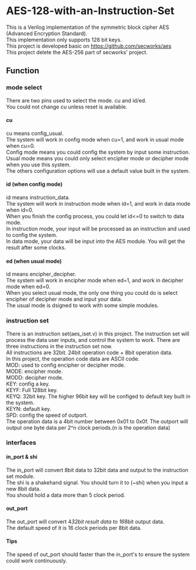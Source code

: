 # AES-128-with-an-Instruction-Set
This is a Verilog implementation of the symmetric block cipher AES (Advanced Encryption Standard).  
This implementation only supports 128 bit keys.  
This project is developed basic on https://github.com/secworks/aes  
This project delete the AES-256 part of secworks' project.  

## Function
### mode select
There are two pins used to select the mode. cu and id/ed.  
You could not change cu unless reset is available.
#### cu
cu means config_usual.  
The system will work in config mode when cu=1, and work in usual mode when cu=0.  
Config mode means you could config the system by input some instruction.   
Usual mode means you could only select encipher mode or decipher mode when you use this system.   
The others configuration options will use a default value built in the system.  
#### id (when config mode)
id means instruction_data.  
The system will work in instruction mode when id=1, and work in data mode when id=0.  
When you finish the config process, you could let id<=0 to switch to data mode.  
In instruction mode, your input will be processed as an instruction and used to config the system.  
In data mode, your data will be input into the AES module. You will get the result after some clocks.  
#### ed (when usual mode)
id means encipher_decipher.  
The system will work in encipher mode when ed=1, and work in decipher mode when ed=0.  
When you select usual mode, the only one thing you could do is select encipher of decipher mode and input your data.  
The usual mode is dsigned to work with some simple modules.   

### instruction set
There is an instruction set(aes_iset.v) in this project. The instruction set will process the data user inputs, and control the system to work. There are three instructions in the instruction set now.   
All instructions are 32bit. 24bit operation code + 8bit operation data.  
In this project, the operation code data are ASCII code.  
MOD: used to config encipher or decipher mode.   
  MODE: encipher mode.  
  MODD: decipher mode.  
KEY: config a key.  
  KEYF: Full 128bit key.  
  KEYQ: 32bit key. The higher 96bit key will be configed to default key built in the system.  
  KEYN: default key.  
SPD: config the speed of outport.  
  The operation data is a 4bit number between 0x01 to 0x0f. The outport will output one byte data per 2^n clock periods.(n is the operation data)

### interfaces
#### in_port & shi
The in_port will convert 8bit data to 32bit data and output to the instruction set module.  
The shi is a shakehand signal. You should turn it to (~shi) when you input a new 8bit data.  
You should hold a data more than 5 clock period.  
#### out_port
The out_port will convert 4*32bit result data to 16*8bit output data.  
The default speed of it is 16 clock periods per 8bit data.  
#### Tips
The speed of out_port should faster than the in_port's to ensure the system could work continuously.
